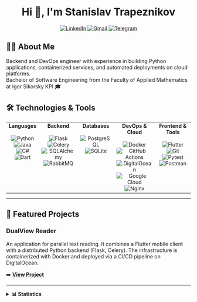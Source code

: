 <!-- Header -->
<div id="header" align="center">
  <h1 align="center">Hi 👋, I'm Stanislav Trapeznikov</h1>


  <!-- Social Badges -->
  <p align="center">
    <a href="https://linkedin.com/in/trapeznikov" target="_blank">
      <img src="https://img.shields.io/badge/LinkedIn-0077B5?style=for-the-badge&logo=linkedin&logoColor=white" alt="LinkedIn"/>
    </a>
    <a href="mailto:s.trapeznikov2004@gmail.com">
      <img src="https://img.shields.io/badge/Gmail-D14836?style=for-the-badge&logo=gmail&logoColor=white" alt="Gmail"/>
    </a>
    <a href="https://t.me/trapeznikov2004" target="_blank">
      <img src="https://img.shields.io/badge/Telegram-2CA5E0?style=for-the-badge&logo=telegram&logoColor=white" alt="Telegram"/>
    </a>
  </p>
</div>



## 👨‍💻 About Me
<p> Backend and DevOps engineer with experience in building Python applications, containerized services, and automated deployments on cloud platforms. </br>Bachelor of Software Engineering from the Faculty of Applied Mathematics at Igor Sikorsky KPI 🎓 </p>


## 🛠️ Technologies & Tools
<table>
<tr>
<td align="center" valign="top">
<strong>Languages</strong><br><br>
<img alt="Python" src="https://img.shields.io/badge/-Python-3776AB?style=flat-square&logo=python&logoColor=white" /><br>
<img alt="Java" src="https://img.shields.io/badge/-Java-ED8B00?style=flat-square&logo=openjdk&logoColor=white" /><br>
<img alt="C#" src="https://img.shields.io/badge/-C%23-239120?style=flat-square&logo=c-sharp&logoColor=white" /><br>
<img alt="Dart" src="https://img.shields.io/badge/-Dart-0175C2?style=flat-square&logo=dart&logoColor=white" />
</td>
<td align="center" valign="top">
<strong>Backend</strong><br><br>
<img alt="Flask" src="https://img.shields.io/badge/-Flask-000000?style=flat-square&logo=flask&logoColor=white" /><br>
<img alt="Celery" src="https://img.shields.io/badge/-Celery-37814A?style=flat-square&logo=celery&logoColor=white" /><br>
<img alt="SQLAlchemy" src="https://img.shields.io/badge/-SQLAlchemy-D71F00?style=flat-square&logo=sqlalchemy&logoColor=white" /><br>
<img alt="RabbitMQ" src="https://img.shields.io/badge/-RabbitMQ-FF6600?style=flat-square&logo=rabbitmq&logoColor=white" />
</td>
<td align="center" valign="top">
<strong>Databases</strong><br><br>
<img alt="PostgreSQL" src="https://img.shields.io/badge/-PostgreSQL-4169E1?style=flat-square&logo=postgresql&logoColor=white" /><br>
<img alt="SQLite" src="https://img.shields.io/badge/-SQLite-003B57?style=flat-square&logo=sqlite&logoColor=white" />
</td>
<td align="center" valign="top">
<strong>DevOps & Cloud</strong><br><br>
<img alt="Docker" src="https://img.shields.io/badge/-Docker-2496ED?style=flat-square&logo=docker&logoColor=white" /><br>
<img alt="GitHub Actions" src="https://img.shields.io/badge/-GitHub%20Actions-2088FF?style=flat-square&logo=github-actions&logoColor=white" /><br>
<img alt="DigitalOcean" src="https://img.shields.io/badge/-DigitalOcean-0080FF?style=flat-square&logo=digitalocean&logoColor=white" /><br>
<img alt="Google Cloud" src="https://img.shields.io/badge/-Google%20Cloud-4285F4?style=flat-square&logo=google-cloud&logoColor=white" /><br>
<img alt="Nginx" src="https://img.shields.io/badge/-Nginx-009639?style=flat-square&logo=nginx&logoColor=white" />
</td>
<td align="center" valign="top">
<strong>Frontend & Tools</strong><br><br>
<img alt="Flutter" src="https://img.shields.io/badge/-Flutter-02569B?style=flat-square&logo=flutter&logoColor=white" /><br>
<img alt="Git" src="https://img.shields.io/badge/-Git-F05032?style=flat-square&logo=git&logoColor=white" /><br>
<img alt="Pytest" src="https://img.shields.io/badge/-Pytest-0A9B71?style=flat-square&logo=pytest&logoColor=white" /><br>
<img alt="Postman" src="https://img.shields.io/badge/-Postman-FF6C37?style=flat-square&logo=postman&logoColor=white" />
<br>

</td>
</tr>
</table>

---

## 🚀 Featured Projects


<h3>DualView Reader</h3>
<p>An application for parallel text reading. It combines a Flutter mobile client with a distributed Python backend (Flask, Celery). The infrastructure is containerized with Docker and deployed via a CI/CD pipeline on DigitalOcean.</p>
➡️ <strong><a href="https://github.com/dvreader">View Project</a></strong>



---

<details>
<summary><b>📊 Statistics</b></summary>
<img src="https://github-readme-stats-one-henna-85.vercel.app/api?username=KoeGoorn&show_icons=true&theme=radical&hide_border=true&count_private=true&show=prs_merged&hide=stars" alt="GitHub Stats"/>
<img src="https://github-readme-stats-one-henna-85.vercel.app/api/top-langs/?username=KoeGoorn&theme=radical&hide_border=true&count_private=true" alt="Top Languages"/>
<p><img src="https://github-readme-activity-graph.vercel.app/graph?username=KoeGoorn&theme=tokyo-night&hide_border=true" alt="GitHub Activity Graph"/></p>
<p> <img src="https://wakatime.com/share/@b990f53c-a40e-4a73-a4ed-f7a43aecaa46/128b1acf-a08c-4ec3-9da2-233567245455.svg" alt="WakaTime Stats"/></p>

<p><img src="/metrics.plugin.wakatime.svg" alt="Metrics"></p>

<!--START_SECTION:waka-->
![Code Time](http://img.shields.io/badge/Code%20Time-14%20hrs%2054%20mins-blue)

📊 **This Week I Spent My Time On** 

```text
💬 Programming Languages: 
Other                    4 hrs 37 mins       ██████████████░░░░░░░░░░░   56.21 % 
YAML                     1 hr 49 mins        ██████░░░░░░░░░░░░░░░░░░░   22.15 % 
Markdown                 1 hr 18 mins        ████░░░░░░░░░░░░░░░░░░░░░   15.84 % 
JSON                     10 mins             █░░░░░░░░░░░░░░░░░░░░░░░░   02.17 % 
GitIgnore file           9 mins              ░░░░░░░░░░░░░░░░░░░░░░░░░   01.84 % 
```


 Last Updated on 01/09/2025 18:16:34 UTC
<!--END_SECTION:waka-->

</details>